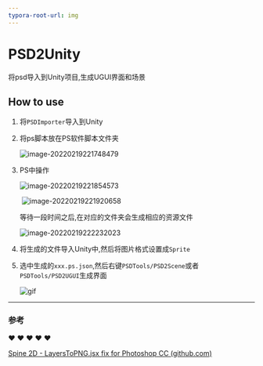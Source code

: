 ```yaml
---
typora-root-url: img
---
```


# PSD2Unity
将psd导入到Unity项目,生成UGUI界面和场景

## How to use

1. 将`PSDImporter`导入到Unity

2. 将ps脚本放在PS软件脚本文件夹

   ![image-20220219221748479](/image-20220219221748479.png)

2. PS中操作

   ![image-20220219221854573](/image-20220219221854573.png)

   ​					![image-20220219221920658](/image-20220219221920658.png)

   等待一段时间之后,在对应的文件夹会生成相应的资源文件

   ![image-20220219222232023](/image-20220219222232023.png)

3. 将生成的文件导入Unity中,然后将图片格式设置成`Sprite`

4. 选中生成的`xxx.ps.json`,然后右键`PSDTools/PSD2Scene`或者`PSDTools/PSD2UGUI`生成界面

   ![gif](/1.gif)

   

---

### 参考

 ❤️ ❤️ ❤️ ❤️ ❤️

[Spine 2D - LayersToPNG.jsx fix for Photoshop CC (github.com)](https://gist.github.com/nzhul/5ef666d5960423fed0de)